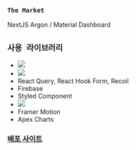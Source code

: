### `The Market`

NextJS Argon / Material Dashboard

## `사용 라이브러리`
- <img src="https://img.shields.io/badge/Next.js 14-ffffff?style=flat&logo=nextdotjs&logoColor=000000"/>
- <img src="https://img.shields.io/badge/typescript-003671?style=flat&logo=TypeScript&logoColor=3178C6"/>
- React Query, React Hook Form, Recoil
- Firebase
- Styled Component
- <img src="https://img.shields.io/badge/scss-75003a?style=flat&logo=Sass&logoColor=CC6699"/>
- Framer Motion
- Apex Charts

### [배포 사이트](https://the-market-omega.vercel.app/)